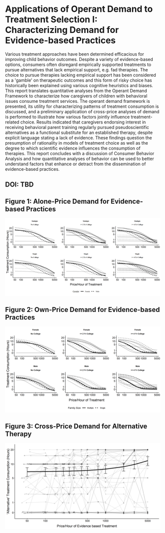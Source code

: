 # Applications of Operant Demand to Treatment Selection I: Characterizing Demand for Evidence-based Practices

Various treatment approaches have been determined efficacious for improving child behavior outcomes. Despite a variety of evidence-based options, consumers often disregard empirically supported treatments to pursue alternatives that lack empirical support, e.g. fad therapies. The choice to pursue therapies lacking empirical support has been considered as a 'gamble' on therapeutic outcomes and this form of risky choice has historically been explained using various cognitive heuristics and biases. This report translates quantitative analyses from the Operant Demand Framework to characterize how caregivers of children with behavioral issues consume treatment services. The operant demand framework is presented, its utility for characterizing patterns of treatment consumption is discussed, and a preliminary application of cross-price analyses of demand is performed to illustrate how various factors jointly influence treatment-related choice. Results indicated that caregivers endorsing interest in receiving behavioral parent training regularly pursued pseudoscientific alternatives as a functional substitute for an established therapy, despite explicit language stating a lack of evidence. These findings question the presumption of rationality in models of treatment choice as well as the degree to which scientific evidence influences the consumption of therapies. This report concludes with a discussion of Consumer Behavior Analysis and how quantitative analyses of behavior can be used to better understand factors that enhance or detract from the dissemination of evidence-based practices.

## DOI: TBD

## Figure 1: Alone-Price Demand for Evidence-based Practices

![Figure 1](Figure%201%20-%20Alone%20Price.png)

## Figure 2: Own-Price Demand for Evidence-based Practices

![Figure 2](Figure%202%20-%20Own%20Price.png)

## Figure 3: Cross-Price Demand for Alternative Therapy

![Figure 2](Figure%203%20-%20Cross%20Price.png)
